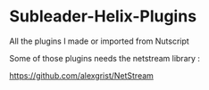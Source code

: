 # Subleader-Helix-Plugins
All the plugins I made or imported from Nutscript

Some of those plugins needs the netstream library :

https://github.com/alexgrist/NetStream
